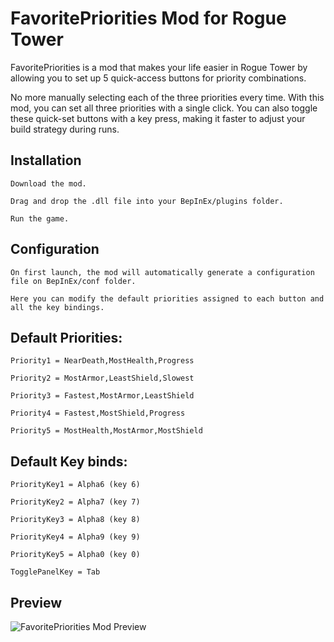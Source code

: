 # FavoritePriorities Mod for Rogue Tower

FavoritePriorities is a mod that makes your life easier in Rogue Tower by allowing you to set up 5 quick-access buttons for priority combinations.

No more manually selecting each of the three priorities every time. With this mod, you can set all three priorities with a single click.
You can also toggle these quick-set buttons with a key press, making it faster to adjust your build strategy during runs.

## Installation

    Download the mod.

    Drag and drop the .dll file into your BepInEx/plugins folder.

    Run the game.

## Configuration

    On first launch, the mod will automatically generate a configuration file on BepInEx/conf folder.

    Here you can modify the default priorities assigned to each button and all the key bindings.

## Default Priorities:

    Priority1 = NearDeath,MostHealth,Progress
    
    Priority2 = MostArmor,LeastShield,Slowest
    
    Priority3 = Fastest,MostArmor,LeastShield
    
    Priority4 = Fastest,MostShield,Progress
    
    Priority5 = MostHealth,MostArmor,MostShield

## Default Key binds:

    PriorityKey1 = Alpha6 (key 6)

    PriorityKey2 = Alpha7 (key 7)

    PriorityKey3 = Alpha8 (key 8)

    PriorityKey4 = Alpha9 (key 9)

    PriorityKey5 = Alpha0 (key 0)

    TogglePanelKey = Tab

## Preview

![FavoritePriorities Mod Preview](media/Preview.gif)
